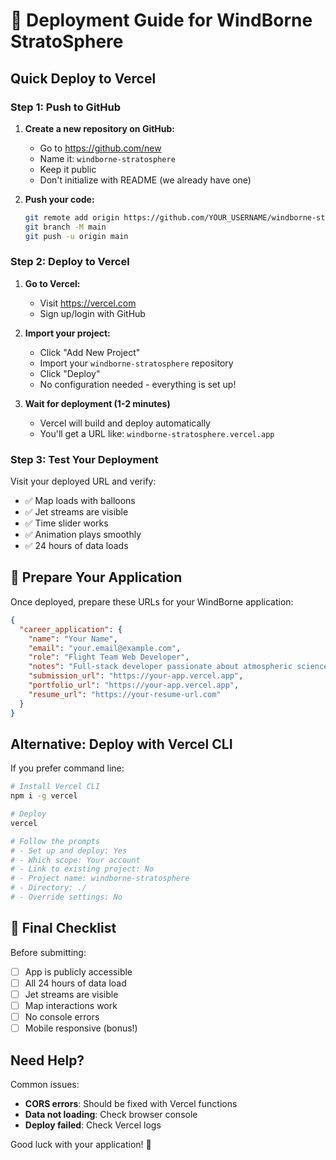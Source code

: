 # 🚀 Deployment Guide for WindBorne StratoSphere

## Quick Deploy to Vercel

### Step 1: Push to GitHub

1. **Create a new repository on GitHub:**
   - Go to https://github.com/new
   - Name it: `windborne-stratosphere`
   - Keep it public
   - Don't initialize with README (we already have one)

2. **Push your code:**
   ```bash
   git remote add origin https://github.com/YOUR_USERNAME/windborne-stratosphere.git
   git branch -M main
   git push -u origin main
   ```

### Step 2: Deploy to Vercel

1. **Go to Vercel:**
   - Visit https://vercel.com
   - Sign up/login with GitHub

2. **Import your project:**
   - Click "Add New Project"
   - Import your `windborne-stratosphere` repository
   - Click "Deploy"
   - No configuration needed - everything is set up!

3. **Wait for deployment (1-2 minutes)**
   - Vercel will build and deploy automatically
   - You'll get a URL like: `windborne-stratosphere.vercel.app`

### Step 3: Test Your Deployment

Visit your deployed URL and verify:
- ✅ Map loads with balloons
- ✅ Jet streams are visible
- ✅ Time slider works
- ✅ Animation plays smoothly
- ✅ 24 hours of data loads

## 📝 Prepare Your Application

Once deployed, prepare these URLs for your WindBorne application:

```json
{
  "career_application": {
    "name": "Your Name",
    "email": "your.email@example.com",
    "role": "Flight Team Web Developer",
    "notes": "Full-stack developer passionate about atmospheric science. I chose jet stream data integration to demonstrate how WindBorne's balloon constellation interacts with global atmospheric dynamics, providing insights into optimal flight paths and weather pattern analysis.",
    "submission_url": "https://your-app.vercel.app",
    "portfolio_url": "https://your-app.vercel.app",
    "resume_url": "https://your-resume-url.com"
  }
}
```

## Alternative: Deploy with Vercel CLI

If you prefer command line:

```bash
# Install Vercel CLI
npm i -g vercel

# Deploy
vercel

# Follow the prompts
# - Set up and deploy: Yes
# - Which scope: Your account
# - Link to existing project: No
# - Project name: windborne-stratosphere
# - Directory: ./
# - Override settings: No
```

## 🎯 Final Checklist

Before submitting:
- [ ] App is publicly accessible
- [ ] All 24 hours of data load
- [ ] Jet streams are visible
- [ ] Map interactions work
- [ ] No console errors
- [ ] Mobile responsive (bonus!)

## Need Help?

Common issues:
- **CORS errors**: Should be fixed with Vercel functions
- **Data not loading**: Check browser console
- **Deploy failed**: Check Vercel logs

Good luck with your application! 🚀
